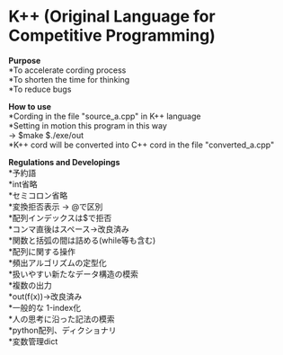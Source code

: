 # K++ (Original Language for Competitive Programming)

**Purpose**  
  *To accelerate cording process  
  *To shorten the time for thinking  
  *To reduce bugs  
 
**How to use**  
  *Cording in the file "source_a.cpp" in K++ language  
  *Setting in motion this program in this way  
      ->   $make   $./exe/out  
  *K++ cord will be converted into C++ cord in the file "converted_a.cpp"
  
**Regulations and Developings**  
  *予約語  
  *int省略  
  *セミコロン省略  
  *変換拒否表示  -> @で区別  
  *配列インデックスは$で拒否  
  *コンマ直後はスペース->改良済み  
  *関数と括弧の間は詰める(while等も含む)  
  *配列に関する操作  
  *頻出アルゴリズムの定型化  
  *扱いやすい新たなデータ構造の模索  
  *複数の出力  
  *out(f(x))->改良済み    
  *一般的な 1-index化  
  *人の思考に沿った記法の模索  
  *python配列、ディクショナリ  
  *変数管理dict  
